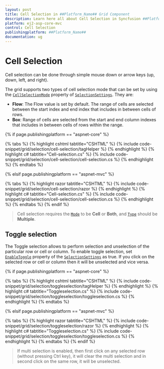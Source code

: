 ```yaml
---
layout: post
title: Cell Selection in ##Platform_Name## Grid Component
description: Learn here all about Cell Selection in Syncfusion ##Platform_Name## Grid component of Syncfusion Essential JS 2 and more.
platform: ej2-asp-core-mvc
control: Cell Selection
publishingplatform: ##Platform_Name##
documentation: ug
---
```


# Cell Selection

Cell selection can be done through simple mouse down or arrow keys (up, down, left, and right).

The grid supports two types of cell selection mode that can be set by using the [`CellSelectionMode`](https://help.syncfusion.com/cr/aspnetcore-js2/Syncfusion.EJ2.Grids.GridSelectionSettings.html#Syncfusion_EJ2_Grids_GridSelectionSettings_CellSelectionMode) property of [`SelectionSettings`](https://help.syncfusion.com/cr/aspnetcore-js2/Syncfusion.EJ2.Grids.GridSelectionSettings.html). They are:

* **Flow**: The Flow value is set by default. The range of cells are selected between the start index and end index that includes in between cells of rows.
* **Box**: Range of cells are selected from the start and end column indexes that includes in between cells of rows within the range.

{% if page.publishingplatform == "aspnet-core" %}

{% tabs %}
{% highlight cshtml tabtitle="CSHTML" %}
{% include code-snippet/grid/selection/cell-selection/tagHelper %}
{% endhighlight %}
{% highlight c# tabtitle="Cell-selection.cs" %}
{% include code-snippet/grid/selection/cell-selection/cell-selection.cs %}
{% endhighlight %}
{% endtabs %}

{% elsif page.publishingplatform == "aspnet-mvc" %}

{% tabs %}
{% highlight razor tabtitle="CSHTML" %}
{% include code-snippet/grid/selection/cell-selection/razor %}
{% endhighlight %}
{% highlight c# tabtitle="Cell-selection.cs" %}
{% include code-snippet/grid/selection/cell-selection/cell-selection.cs %}
{% endhighlight %}
{% endtabs %}
{% endif %}



> Cell selection requires the [`Mode`](https://help.syncfusion.com/cr/aspnetcore-js2/Syncfusion.EJ2.Grids.GridSelectionSettings.html#Syncfusion_EJ2_Grids_GridSelectionSettings_Mode) to be **Cell** or  **Both**, and [`Type`](https://help.syncfusion.com/cr/aspnetcore-js2/Syncfusion.EJ2.Grids.GridSelectionSettings.html#Syncfusion_EJ2_Grids_GridSelectionSettings_Type) should be **Multiple**.

## Toggle selection

The Toggle selection allows to perform selection and unselection of the particular row or cell or column. To enable toggle selection, set [`EnableToggle`](https://help.syncfusion.com/cr/aspnetcore-js2/Syncfusion.EJ2.Grids.GridSelectionSettings.html#Syncfusion_EJ2_Grids_GridSelectionSettings_EnableToggle) property of the [`SelectionSettings`](https://help.syncfusion.com/cr/aspnetcore-js2/Syncfusion.EJ2.Grids.GridSelectionSettings.html) as true. If you click on the selected row or cell or column then it will be unselected and vice versa.

{% if page.publishingplatform == "aspnet-core" %}

{% tabs %}
{% highlight cshtml tabtitle="CSHTML" %}
{% include code-snippet/grid/selection/toggleselection/tagHelper %}
{% endhighlight %}
{% highlight c# tabtitle="Toggleselection.cs" %}
{% include code-snippet/grid/selection/toggleselection/toggleselection.cs %}
{% endhighlight %}
{% endtabs %}

{% elsif page.publishingplatform == "aspnet-mvc" %}

{% tabs %}
{% highlight razor tabtitle="CSHTML" %}
{% include code-snippet/grid/selection/toggleselection/razor %}
{% endhighlight %}
{% highlight c# tabtitle="Toggleselection.cs" %}
{% include code-snippet/grid/selection/toggleselection/toggleselection.cs %}
{% endhighlight %}
{% endtabs %}
{% endif %}



> If multi selection is enabled, then first click on any selected row (without pressing Ctrl key), it will clear the multi selection and in second click on the same row, it will be unselected.